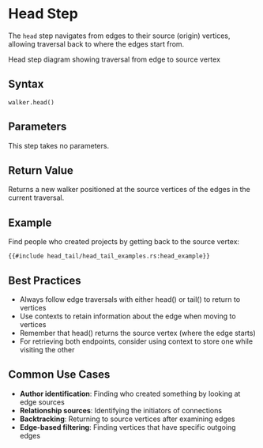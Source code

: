 # Head Step

The `head` step navigates from edges to their source (origin) vertices, allowing traversal back to where the edges start
from.

<object type="image/svg+xml" data="head_tail/image_head.svg" width="650" height="300">
Head step diagram showing traversal from edge to source vertex
</object>

## Syntax

```rust,noplayground
walker.head()
```

## Parameters

This step takes no parameters.

## Return Value

Returns a new walker positioned at the source vertices of the edges in the current traversal.

## Example

Find people who created projects by getting back to the source vertex:

```rust,noplayground
{{#include head_tail/head_tail_examples.rs:head_example}}
```

## Best Practices

- Always follow edge traversals with either head() or tail() to return to vertices
- Use contexts to retain information about the edge when moving to vertices
- Remember that head() returns the source vertex (where the edge starts)
- For retrieving both endpoints, consider using context to store one while visiting the other

## Common Use Cases

- **Author identification**: Finding who created something by looking at edge sources
- **Relationship sources**: Identifying the initiators of connections
- **Backtracking**: Returning to source vertices after examining edges
- **Edge-based filtering**: Finding vertices that have specific outgoing edges